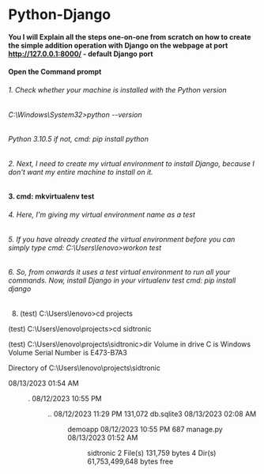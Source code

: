 # Python-Django
#### You I will Explain all the steps one-on-one from scratch on how to create the simple addition operation with Django on the webpage at port http://127.0.0.1:8000/ - default Django port

#### Open the Command prompt
###### 1. Check whether your machine is installed with the Python version
###### C:\Windows\System32>python --version
###### Python 3.10.5 if not, cmd: pip install python
###### 2. Next, I need to create my virtual environment to install Django, because I don't want my entire machine to install on it.
#### 3. cmd: mkvirtualenv test
###### 4. Here, I'm giving my virtual environment name as a test
###### 5. If you have already created the virtual environment before you can simply type cmd: C:\Users\lenovo>workon test
###### 6. So, from onwards it uses a test virtual environment to run all your commands. Now, install Django in your virtualenv test cmd: pip install django
  
8.   (test) C:\Users\lenovo>cd projects

(test) C:\Users\lenovo\projects>cd sidtronic

(test) C:\Users\lenovo\projects\sidtronic>dir
 Volume in drive C is Windows
 Volume Serial Number is E473-B7A3

 Directory of C:\Users\lenovo\projects\sidtronic

08/13/2023  01:54 AM    <DIR>          .
08/12/2023  10:55 PM    <DIR>          ..
08/12/2023  11:29 PM           131,072 db.sqlite3
08/13/2023  02:08 AM    <DIR>          demoapp
08/12/2023  10:55 PM               687 manage.py
08/13/2023  01:52 AM    <DIR>          sidtronic
               2 File(s)        131,759 bytes
               4 Dir(s)  61,753,499,648 bytes free
